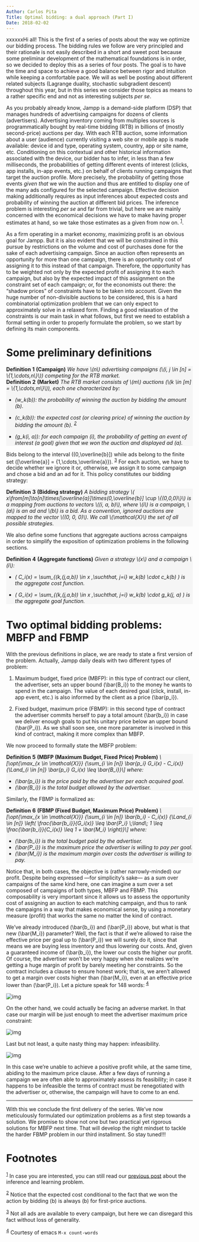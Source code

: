 ```yaml
---
Author: Carlos Pita
Title: Optimal bidding: a dual approach (Part I)
Date: 2018-02-02
---
```


<div style="display:none">
\[
\newcommand{\R}{\mathbb{R}}
\newcommand{\Rz}{\R_0^+}
\newcommand{\Rp}{\R^+}
\newcommand{\N}{\mathbb{N}}

\newcommand{\opt}[3]{
  \begin{aligned}
    #1\quad  & #2 \\
    \st\quad & #3
  \end{aligned}
}

\newcommand{\st}{\text{s.t.}\ }
\newcommand{\is}{\colon}
\newcommand{\from}{\colon}
\newcommand{\into}{\rightarrow}
\newcommand{\then}{\Rightarrow}
\newcommand{\iif}{\Leftrightarrow}
\newcommand{\suchthat}{\mid}
\newcommand{\Land}{\bigwedge\limits}
\newcommand{\Lor}{\bigvee\limits}
\newcommand{\mean}[1]{\overline{#1}}
\newcommand{\deriv}[2]{\frac{\partial #1}{\partial #2}}
\newcommand{\sderiv}[2]{\frac{\partial^2 #1}{\partial #2}}
\newcommand{\lagr}{\mathcal{L}}
\newcommand{\iprod}[1]{\langle #1 \rangle}

\DeclareMathOperator*{\argmax}{arg\,max}
\DeclareMathOperator*{\argmin}{arg\,min}
\DeclareMathOperator*{\sign}{sign}
\DeclareMathOperator*{\dom}{dom}
\DeclareMathOperator*{\epi}{epi}
\DeclareMathOperator*{\cl}{cl}
\]
</div>

<style type="text/css">
.theorem { background-color: #f5f5f5; font-style: italic; display: block; }
.theorem .name, .theorem .number, .theorem .title {
  font-weight: bold; font-style: normal; }
.proof { display: block; }
.proof .name { font-style: italic; }
</style>

xxxxxxHi all! This is the first of a series of posts about the way we optimize our
bidding process. The bidding rules we follow are very principled and their
rationale is not easily described in a short and sweet post because some
preliminar development of the mathematical foundations is in order, so we
decided to deploy this as a series of four posts. The goal is to have the time
and space to achieve a good balance between rigor and intuition while keeping a
comfortable pace. We will as well be posting about different related subjects
(Lagrange duality, stochastic subgradient descent) throughout this year, but in
this series we consider those topics as means to a rather specific end and not
as interesting subjects *per se*.

As you probably already know, Jampp is a demand-side platform (DSP) that manages
hundreds of advertising campaigns for dozens of clients
(advertisers). Advertising inventory coming from multiples sources is
programmatically bought by real-time bidding (RTB) in billions of (mostly
second-price) auctions per day. With each RTB auction, some information about a
user (audience) currently visiting a web site or mobile app is made available:
device id and type, operating system, country, app or site name,
etc. Conditioning on this contextual and other historical information associated
with the device, our bidder has to infer, in less than a few milliseconds, the
probabilities of getting different events of interest (clicks, app installs,
in-app events, etc.) on behalf of clients running campaigns that target the
auction profile. More precisely, the probability of getting those events *given
that* we win the auction and thus are entitled to display one of the many ads
configured for the selected campaign. Effective decision making additionally
requires as input inferences about expected costs and probability of winning the
auction at different bid prices. The inference problem is interesting *per se*
and far from trivial, but here we are mainly concerned with the economical
decisions we have to make having proper estimates at hand, so we take those
estimates as a given from now on. <sup><a id="fnr.1" class="footref" href="#fn.1">1</a></sup>.

As a firm operating in a market economy, maximizing profit is an obvious goal
for Jampp. But it is also evident that we will be constrained in this pursue by
restrictions on the volume and cost of purchases done for the sake of each
advertising campaign. Since an auction often represents an opportunity for more
than one campaign, there is an opportunity cost of assigning it to this instead
of that campaign. Therefore, the opportunity has to be weighted not only by the
expected profit of assigning it to each campaign, but also by the expected
impact of this assignment on the constraint set of each campaign; or, for the
economists out there: the &ldquo;shadow prices&rdquo; of constraints have to be taken into
account. Given the huge number of non-divisible auctions to be considered, this
is a hard combinatorial optimization problem that we can only expect to
approximately solve in a relaxed form. Finding a good relaxation of the
constraints is our main task in what follows, but first we need to establish a
formal setting in order to properly formulate the problem, so we start by
defining its main components.


# Some preliminary definitions

<div class="theorem definition">
<span class="name">Definition</span>&nbsp;<span class="number" id="org5a09be2">1</span>&nbsp;<span class="title">(Campaign)</span>
We have \(n\) advertising campaigns (\(i, j \in [n] = \{1,\cdots,n\}\)) competing
for the RTB market.

</div>

<div class="theorem definition">
<span class="name">Definition</span>&nbsp;<span class="number" id="org931a92d">2</span>&nbsp;<span class="title">(Market)</span>
The RTB market consists of \(m\) auctions (\(k \in [m] = \{1,\cdots,m\}\)), each one
characterized by:

-   \(w_k(b)\): the probability of winning the auction by bidding the amount \(b\).

-   \(c_k(b)\): the expected cost (or clearing price) of winning the auction by
    bidding the amount \(b\). <sup><a id="fnr.2" class="footref" href="#fn.2">2</a></sup>

-   \(g_k(i, a)\): for each campaign \(i\), the probability of getting an event of
    interest (a goal) given that we won the auction and displayed ad \(a\).

</div>

Bids belong to the interval \((0,\overline{b}]\) while ads belong to the finite
set \([\overline{a}] = \{1,\cdots,\overline{a}\}\). <sup><a id="fnr.3" class="footref" href="#fn.3">3</a></sup> For each auction, we have to decide whether we ignore it or,
otherwise, we assign it to some campaign and chose a bid and an ad for it. This
policy constitutes our bidding strategy:

<div class="theorem definition">
<span class="name">Definition</span>&nbsp;<span class="number" id="org8af06da">3</span>&nbsp;<span class="title">(Bidding strategy)</span>
A bidding strategy \( x\from[m]\to[n]\times[\overline{a}]\times(0,\overline{b}]
\cup \{(0,0,0)\}\) is a mapping from auctions to vectors \((i, a, b)\), where \(i\)
is a campaign, \(a\) is an ad and \(b\) is a bid. As a convention, ignored auctions
are mapped to the vector \((0, 0, 0)\). We call \(\mathcal{X}\) the set of all
possible strategies.

</div>

We also define some functions that aggregate auctions across campaigns in order
to simplify the exposition of optimization problems in the following sections.

<div class="theorem definition">
<span class="name">Definition</span>&nbsp;<span class="number" id="orga41833d">4</span>&nbsp;<span class="title">(Aggregate functions)</span>
Given a strategy \(x\) and a campaign \(i\):

-   \( C_i(x) = \sum_{(k,(j,a,b)) \in x \,\suchthat\, j=i} w_k(b) \cdot c_k(b) \) is
    the aggregate cost function.

-   \( G_i(x) = \sum_{(k,(j,a,b)) \in x \,\suchthat\, j=i} w_k(b) \cdot g_k(j, a) \)
    is the aggregate goal function.

</div>


# Two optimal bidding problems: MBFP and FBMP

With the previous definitions in place, we are ready to state a first version of
the problem. Actually, Jampp daily deals with two different types of problem:

1.  Maximum budget, fixed price (MBFP): in this type of contract our client, the
    advertiser, sets an upper bound \(\bar{B_i}\) to the money he wants to spend in
    the campaign. The value of each desired goal (click, install, in-app event,
    etc.) is also informed by the client as a price \(\bar{p_i}\).

2.  Fixed budget, maximum price (FBMP): in this second type of contract the
    advertiser commits herself to pay a total amount \(\bar{b_i}\) in case we
    deliver enough goals to put his unitary price below an upper bound
    \(\bar{P_i}\). As we shall soon see, one more parameter is involved in this
    kind of contract, making it more complex than MBFP.

We now proceed to formally state the MBFP problem:

<div class="theorem definition">
<span class="name">Definition</span>&nbsp;<span class="number" id="orga161337">5</span>&nbsp;<span class="title">(MBFP (Maximum Budget, Fixed Price) Problem)</span>
\[\opt{\max_{x \in \mathcal{X}}}
    {\sum_{i \in [n]} \bar{p_i} G_i(x) - C_i(x)}
    {\Land_{i \in [n]} \bar{p_i} G_i(x) \leq \bar{B_i}}\]
where:

-   \(\bar{p_i}\) is the price paid by the advertiser per each acquired goal.
-   \(\bar{B_i}\) is the total budget allowed by the advertiser.

</div>

Similarly, the FBMP is formalized as:

<div class="theorem definition">
<span class="name">Definition</span>&nbsp;<span class="number" id="orgba51b82">6</span>&nbsp;<span class="title">(FBMP (Fixed Budget, Maximum Price) Problem)</span>
\[\opt{\max_{x \in \mathcal{X}}}
    {\sum_{i \in [n]} \bar{b_i} - C_i(x)}
    {\Land_{i \in [n]} \left(
    	\frac{\bar{b_i}}{G_i(x)} \leq \bar{P_i} \;\land\;
        1 \leq \frac{\bar{b_i}}{C_i(x)} \leq 1 + \bar{M_i} \right)}\]
where:

-   \(\bar{b_i}\) is the total budget paid by the advertiser.
-   \(\bar{P_i}\) is the maximum price the advertiser is willing to pay per goal.
-   \(\bar{M_i}\) is the maximum margin over costs the advertiser is willing to pay.

</div>

Notice that, in both cases, the objective is (rather narrowly-minded) our
profit. Despite being expressed &#x2014;for simplicity&rsquo;s sake&#x2014; as a sum over
campaigns of the same kind here, one can imagine a sum over a set composed of
campaigns of both types, MBFP and FBMP. This composability is very important
since it allows us to assess the opportunity cost of assigning an auction to
each matching campaign, and thus to rank the campaigns in a way that makes
economical sense, by using a monetary measure (profit) that works the same no
matter the kind of contract.

We&rsquo;ve already introduced \(\bar{b_i}\) and \(\bar{P_i}\) above, but what is that new
\(\bar{M_i}\) parameter? Well, the fact is that if we&rsquo;re allowed to raise the
effective price per goal up to \(\bar{P_i}\) we will surely do it, since that
means we are buying less inventory and thus lowering our costs. And, given a
guaranteed income of \(\bar{b_i}\), the lower our costs the higher our profit. Of
course, the advertiser won&rsquo;t be very happy when she realizes we&rsquo;re getting a
huge margin of profit by barely meeting her constraints. So the contract
includes a clause to ensure honest work; that is, we aren&rsquo;t allowed to get a
margin over costs higher than \(\bar{M_i}\), even at an effective price lower than
\(\bar{P_i}\). Let a picture speak for 148 words: <sup><a id="fnr.4" class="footref" href="#fn.4">4</a></sup>

![img](fbmp1.png "Limiting our margin of profit in the FBMP model")

On the other hand, we could actually be facing an adverse market. In that case
our margin will be just enough to meet the advertiser maximum price constraint:

![img](fbmp2.png "Meeting the maximum price constraint in the FBMP model")

Last but not least, a quite nasty thing may happen: infeasibility.

![img](fbmp3.png "Infeasibility in the FBMP model")

In this case we&rsquo;re unable to achieve a positive profit while, at the same time,
abiding to the maximum price clause. After a few days of running a campaign we
are often able to approximately assess its feasibility; in case it happens to be
infeasible the terms of contract must be renegotiated with the advertiser or,
otherwise, the campaign will have to come to an end.

---

With this we conclude the first delivery of the series. We&rsquo;ve now meticulously
formulated our optimization problems as a first step towards a solution. We
promise to show not one but two practical yet rigorous solutions for MBFP next
time. That will develop the right mindset to tackle the harder FBMP problem in
our third installment. So stay tuned!!!


# Footnotes

<sup><a id="fn.1" href="#fnr.1">1</a></sup> In case you are interested, you can still
read our [previous post](https://geeks.jampp.com/data-science/learning-rtb/) about the inference and learning problem.

<sup><a id="fn.2" href="#fnr.2">2</a></sup> Notice that the expected cost conditional to the
fact that we won the action by bidding \(b\) is always \(b\) for first-price
auctions.

<sup><a id="fn.3" href="#fnr.3">3</a></sup> Not all ads are available
to every campaign, but here we can disregard this fact without loss of
generality.

<sup><a id="fn.4" href="#fnr.4">4</a></sup> Courtesy of emacs `M-x
count-words`
